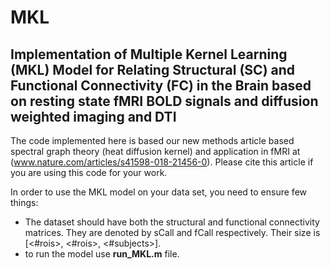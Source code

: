 # MKL
## Implementation of Multiple Kernel Learning (MKL) Model for Relating Structural (SC) and Functional Connectivity (FC) in the Brain based on resting state fMRI BOLD signals and diffusion weighted imaging and DTI

The code implemented here is based our new methods article based spectral graph theory (heat diffusion kernel) and application in fMRI at (www.nature.com/articles/s41598-018-21456-0). Please cite this article if you are using this code for your work. 

In order to use the MKL model on your data set, you need to ensure few things:

- The dataset should have both the structural and functional connectivity matrices. They are denoted by sCall and fCall respectively. Their size is [<#rois>, <#rois>, <#subjects>].
- to run the model use **run_MKL.m** file.
